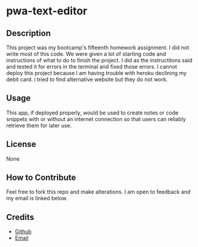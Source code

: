 # pwa-text-editor

## Description
This project was my bootcamp's fifteenth homework assignment. I did not write most of this code. We were given a lot of starting code and instructions of what to do to finish the project. I did as the instructitons said and tested it for errors in the terminal and fixed those errors. I cannot deploy this project because I am having trouble with heroku declining my debit card. i tried to find alternative website but they do not work.
        
## Usage
This app, if deployed properly, would be used to create notes or code snippets with or without an internet connection
so that users can reliably retrieve them for later use.

## License
None

                    
## How to Contribute
Feel free to fork this repo and make alterations. I am open to feedback and my email is linked below.    

## Credits
- [Github](https://github.com/Ezekiel186)
- [Email](mailto:ezekieljamolin186@gmail.com)